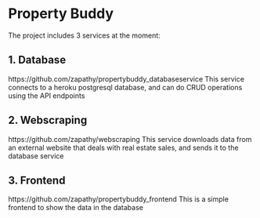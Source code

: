 # Property Buddy

The project includes 3 services at the moment:
<h2>1. Database</h2>
  https://github.com/zapathy/propertybuddy_databaseservice
  This service connects to a heroku postgresql database, and can do CRUD operations using the API endpoints

<h2>2. Webscraping</h2>
  https://github.com/zapathy/webscraping
  This service downloads data from an external website that deals with real estate sales, and sends it to the database service

<h2>3. Frontend</h2>
  https://github.com/zapathy/propertybuddy_frontend
  This is a simple frontend to show the data in the database
